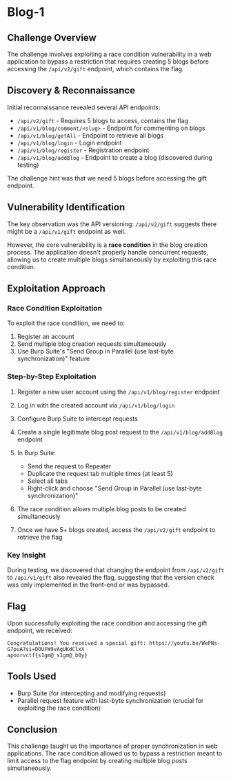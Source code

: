 # Blog-1 

## Challenge Overview
The challenge involves exploiting a race condition vulnerability in a web application to bypass a restriction that requires creating 5 blogs before accessing the `/api/v2/gift` endpoint, which contains the flag.

## Discovery & Reconnaissance

Initial reconnaissance revealed several API endpoints:
- `/api/v2/gift` - Requires 5 blogs to access, contains the flag
- `/api/v1/blog/comment/<slug>` - Endpoint for commenting on blogs
- `/api/v1/blog/getAll` - Endpoint to retrieve all blogs
- `/api/v1/blog/login` - Login endpoint
- `/api/v1/blog/register` - Registration endpoint
- `/api/v1/blog/addBlog` - Endpoint to create a blog (discovered during testing)

The challenge hint was that we need 5 blogs before accessing the gift endpoint.

## Vulnerability Identification

The key observation was the API versioning: `/api/v2/gift` suggests there might be a `/api/v1/gift` endpoint as well.

However, the core vulnerability is a **race condition** in the blog creation process. The application doesn't properly handle concurrent requests, allowing us to create multiple blogs simultaneously by exploiting this race condition.

## Exploitation Approach

### Race Condition Exploitation

To exploit the race condition, we need to:
1. Register an account
2. Send multiple blog creation requests simultaneously 
3. Use Burp Suite's "Send Group in Parallel (use last-byte synchronization)" feature

### Step-by-Step Exploitation

1. Register a new user account using the `/api/v1/blog/register` endpoint
2. Log in with the created account via `/api/v1/blog/login`
3. Configure Burp Suite to intercept requests
4. Create a single legitimate blog post request to the `/api/v1/blog/addBlog` endpoint
5. In Burp Suite:
   - Send the request to Repeater
   - Duplicate the request tab multiple times (at least 5)
   - Select all tabs
   - Right-click and choose "Send Group in Parallel (use last-byte synchronization)"
   
6. The race condition allows multiple blog posts to be created simultaneously
7. Once we have 5+ blogs created, access the `/api/v2/gift` endpoint to retrieve the flag

### Key Insight

During testing, we discovered that changing the endpoint from `/api/v2/gift` to `/api/v1/gift` also revealed the flag, suggesting that the version check was only implemented in the front-end or was bypassed.

## Flag

Upon successfully exploiting the race condition and accessing the gift endpoint, we received:

```
Congratulations! You received a special gift: https://youtu.be/WePNs-G7puA?si=DOUFW9vAgUKdClxX
apoorvctf{s1gm@_s1gm@_b0y}
```

## Tools Used
- Burp Suite (for intercepting and modifying requests)
- Parallel request feature with last-byte synchronization (crucial for exploiting the race condition)

## Conclusion

This challenge taught us the importance of proper synchronization in web applications. The race condition allowed us to bypass a restriction meant to limit access to the flag endpoint by creating multiple blog posts simultaneously.
